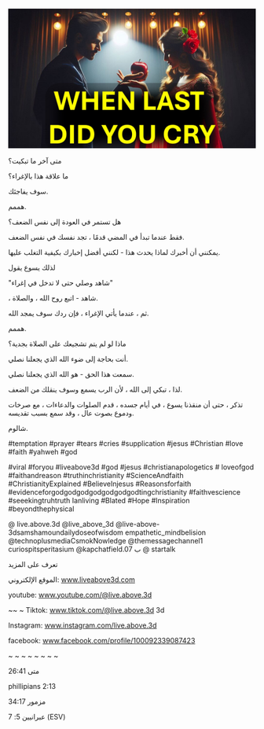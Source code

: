 ![Video cover image](../cover.jpeg "cover-photo")

متى آخر ما تبكيت؟

ما علاقة هذا بالإغراء؟

سوف يفاجئك.

هممم.

هل تستمر في العودة إلى نفس الضعف؟

فقط عندما تبدأ في المضي قدمًا ، تجد نفسك في نفس الضعف.

يمكنني أن أخبرك لماذا يحدث هذا - لكنني أفضل إخبارك بكيفية التغلب عليها.

لذلك يسوع يقول

"شاهد وصلي حتى لا تدخل في إغراء"

، شاهد - اتبع روح الله ، والصلاة.

ثم ، عندما يأتي الإغراء ، فإن ردك سوف يمجد الله.

هممم.

ماذا لو لم يتم تشجيعك على الصلاة بجدية؟

أنت بحاجة إلى ضوء الله الذي يجعلنا نصلي.

سمعت هذا الحق - هو الله الذي يجعلنا نصلي.

لذا ، تبكي إلى الله ، لأن الرب يسمع وسوف ينقلك من الضعف.

تذكر ، حتى أن منقذنا يسوع ، في أيام جسده ، قدم الصلوات والدعاءات ، مع صرخات ودموع بصوت عال ، وقد سمع بسبب تقديسه.

شالوم.

#temptation #prayer #tears #cries #supplication #jesus #Christian #love #faith #yahweh #god

#viral #foryou #liveabove3d #god #jesus #christianapologetics # loveofgod #faithandreason #truthinchristianity #ScienceAndfaith #ChristianityExplained #BelieveInjesus #Reasonsforfaith #evidenceforgodgodgodgodgodgodgodtingchristianity #faithvescience #seeekingtruhtruth Ianliving #Blated #Hope #Inspiration #beyondthephysical

@ live.above.3d @live_above_3d @live-above-3dsamshamoundailydoseofwisdom empathetic_mindbelision @technoplusmediaCsmokNowledge @themessagechannel1 curiospitsperitasium @kapchatfield.07 ب @ startalk

تعرف على المزيد

الموقع الإلكتروني: www.liveabove3d.com

youtube: www.youtube.com/@live.above.3d

~~ ~ Tiktok: www.tiktok.com/@live.above.3d 3d

Instagram: www.instagram.com/live.above.3d

facebook: www.facebook.com/profile/100092339087423

~ ~ ~ ~ ~ ~ ~ ~

متى 26:41

phillipians 2:13

مزمور 34:17

عبرانيين 5: 7 (ESV)